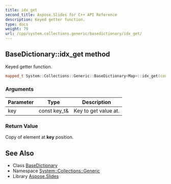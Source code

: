 ```yaml
---
title: idx_get
second_title: Aspose.Slides for C++ API Reference
description: Keyed getter function.
type: docs
weight: 79
url: /cpp/system.collections.generic/basedictionary/idx_get/
---
```

## BaseDictionary::idx_get method


Keyed getter function.

```cpp
mapped_t System::Collections::Generic::BaseDictionary<Map>::idx_get(const key_t &key) const override
```


### Arguments

| Parameter | Type | Description |
| --- | --- | --- |
| key | const key_t\& | Key to get value at. |

### Return Value

Copy of element at **key** position.

## See Also

* Class [BaseDictionary](../)
* Namespace [System::Collections::Generic](../../)
* Library [Aspose.Slides](../../../)
